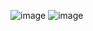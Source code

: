 ![image](https://user-images.githubusercontent.com/89724235/201272254-1a496a43-8b49-4971-a273-a714fe7f807d.png)
![image](https://user-images.githubusercontent.com/89724235/201272289-b78c9cc6-733a-4f12-8014-0b51a2bb4285.png)

